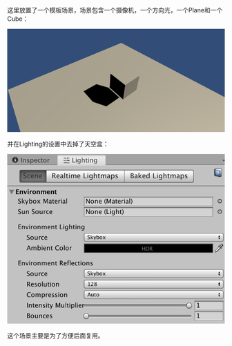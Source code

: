 这里放置了一个模板场景，场景包含一个摄像机，一个方向光，一个Plane和一个Cube：

![模板场景](../../../Images/0Template/TemplateScene.png)

并在Lighting的设置中去掉了天空盒：

![Lighting设置](../../../Images/0Template/LightingSetting.png)

这个场景主要是为了方便后面复用。

